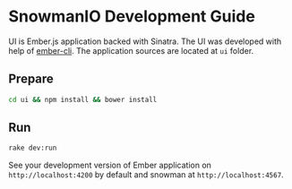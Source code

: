 # SnowmanIO Development Guide

UI is Ember.js application backed with Sinatra. The UI was developed with help of
[ember-cli](http://www.ember-cli.com/). The application sources are located at `ui` folder.

## Prepare

``` bash
cd ui && npm install && bower install
```

## Run

``` bash
rake dev:run
```

See your development version of Ember application on `http://localhost:4200` by default and
snowman at `http://localhost:4567`.
